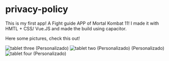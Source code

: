 # privacy-policy
This is my first app! A Fight guide APP of Mortal Kombat 11!
I made it with HMTL + CSS/ Vue.JS and made the build using capacitor.

Here some pictures, check this out!

![tablet three (Personalizado)](https://github.com/emslima/privacy-policy/assets/97680176/5d096243-123f-4aa9-9066-7b32bcd10dc0)
![tablet two (Personalizado) (Personalizado)](https://github.com/emslima/privacy-policy/assets/97680176/b8e3294b-cca7-4d95-9ead-eef3f709afcc)
![tablet four (Personalizado)](https://github.com/emslima/privacy-policy/assets/97680176/179616b2-62e0-4d89-9b72-274117a7ec9a)

